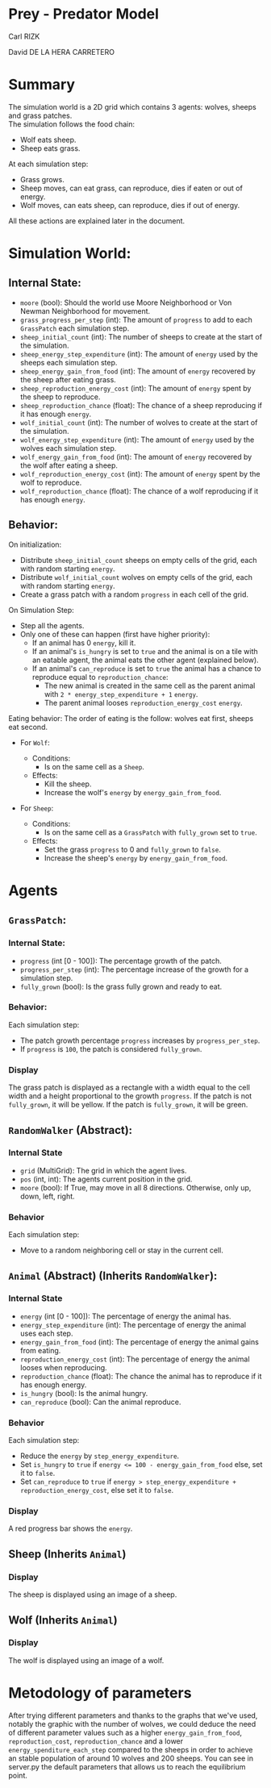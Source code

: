 # Prey - Predator Model

Carl RIZK

David DE LA HERA CARRETERO

# Summary

The simulation world is a 2D grid which contains 3 agents: wolves, sheeps and grass patches.  
The simulation follows the food chain:

- Wolf eats sheep.
- Sheep eats grass.

At each simulation step:

- Grass grows.
- Sheep moves, can eat grass, can reproduce, dies if eaten or out of energy.
- Wolf moves, can eats sheep, can reproduce, dies if out of energy.

All these actions are explained later in the document.

# Simulation World:

## Internal State:

- `moore` (bool): Should the world use Moore Neighborhood or Von Newman Neighborhood for movement.
- `grass_progress_per_step` (int): The amount of `progress` to add to each `GrassPatch` each simulation step.
- `sheep_initial_count` (int): The number of sheeps to create at the start of the simulation.
- `sheep_energy_step_expenditure` (int): The amount of `energy` used by the sheeps each simulation step.
- `sheep_energy_gain_from_food` (int): The amount of `energy` recovered by the sheep after eating grass.
- `sheep_reproduction_energy_cost` (int): The amount of `energy` spent by the sheep to reproduce.
- `sheep_reproduction_chance` (float): The chance of a sheep reproducing if it has enough `energy`.
- `wolf_initial_count` (int): The number of wolves to create at the start of the simulation.
- `wolf_energy_step_expenditure` (int): The amount of `energy` used by the wolves each simulation step.
- `wolf_energy_gain_from_food` (int): The amount of `energy` recovered by the wolf after eating a sheep.
- `wolf_reproduction_energy_cost` (int): The amount of `energy` spent by the wolf to reproduce.
- `wolf_reproduction_chance` (float): The chance of a wolf reproducing if it has enough `energy`.

## Behavior:

On initialization:

- Distribute `sheep_initial_count` sheeps on empty cells of the grid, each with random starting `energy`.
- Distribute `wolf_initial_count` wolves on empty cells of the grid, each with random starting `energy`.
- Create a grass patch with a random `progress` in each cell of the grid.

On Simulation Step:

- Step all the agents.
- Only one of these can happen (first have higher priority):
  - If an animal has 0 `energy`, kill it.
  - If an animal's `is_hungry` is set to `true` and the animal is on a tile with an eatable agent, the animal eats the other agent (explained below).
  - If an animal's `can_reproduce` is set to `true` the animal has a chance to reproduce equal to `reproduction_chance`:
    - The new animal is created in the same cell as the parent animal with `2 * energy_step_expenditure + 1` `energy`.
    - The parent animal looses `reproduction_energy_cost` `energy`.

Eating behavior:
The order of eating is the follow: wolves eat first, sheeps eat second.

- For `Wolf`:

  - Conditions:
    - Is on the same cell as a `Sheep`.
  - Effects:
    - Kill the sheep.
    - Increase the wolf's `energy` by `energy_gain_from_food`.

- For `Sheep`:
  - Conditions:
    - Is on the same cell as a `GrassPatch` with `fully_grown` set to `true`.
  - Effects:
    - Set the grass `progress` to 0 and `fully_grown` to `false`.
    - Increase the sheep's `energy` by `energy_gain_from_food`.

# Agents

## `GrassPatch`:

### Internal State:

- `progress` (int [0 - 100]): The percentage growth of the patch.
- `progress_per_step` (int): The percentage increase of the growth for a simulation step.
- `fully_grown` (bool): Is the grass fully grown and ready to eat.

### Behavior:

Each simulation step:

- The patch growth percentage `progress` increases by `progress_per_step`.
- If `progress` is `100`, the patch is considered `fully_grown`.

### Display

The grass patch is displayed as a rectangle with a width equal to the cell width and a height proportional to the growth `progress`.
If the patch is not `fully_grown`, it will be yellow.
If the patch is `fully_grown`, it will be green.

## `RandomWalker` (Abstract):

### Internal State

- `grid` (MultiGrid): The grid in which the agent lives.
- `pos` (int, int): The agents current position in the grid.
- `moore` (bool): If True, may move in all 8 directions. Otherwise, only up, down, left, right.

### Behavior

Each simulation step:

- Move to a random neighboring cell or stay in the current cell.

## `Animal` (Abstract) (Inherits `RandomWalker`):

### Internal State

- `energy` (int [0 - 100]): The percentage of energy the animal has.
- `energy_step_expenditure` (int): The percentage of energy the animal uses each step.
- `energy_gain_from_food` (int): The percentage of energy the animal gains from eating.
- `reproduction_energy_cost` (int): The percentage of energy the animal looses when reproducing.
- `reproduction_chance` (float): The chance the animal has to reproduce if it has enough energy.
- `is_hungry` (bool): Is the animal hungry.
- `can_reproduce` (bool): Can the animal reproduce.

### Behavior

Each simulation step:

- Reduce the `energy` by `step_energy_expenditure`.
- Set `is_hungry` to `true` if `energy <= 100 - energy_gain_from_food` else, set it to `false`.
- Set `can_reproduce` to `true` if `energy > step_energy_expenditure + reproduction_energy_cost`, else set it to `false`.

### Display

A red progress bar shows the `energy`.

## Sheep (Inherits `Animal`)

### Display

The sheep is displayed using an image of a sheep.

## Wolf (Inherits `Animal`)

### Display

The wolf is displayed using an image of a wolf.

# Metodology of parameters

After trying different parameters and thanks to the graphs that we've used, notably the graphic with the number of wolves, we could deduce the need of different parameter values such as a higher `energy_gain_from_food`, `reproduction_cost`, `reproduction_chance` and a lower `energy_spenditure_each_step` compared to the sheeps in order to achieve an stable population of around 10 wolves and 200 sheeps.
You can see in server.py the default parameters that allows us to reach the equilibrium point.
